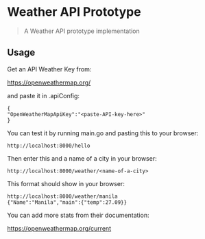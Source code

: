 # Weather API Prototype
> A Weather API prototype implementation

## Usage

Get an API Weather Key from:

https://openweathermap.org/

and paste it in .apiConfig:

    {
    "OpenWeatherMapApiKey":"<paste-API-key-here>"
    }

You can test it by running main.go and pasting this to your browser:

    http://localhost:8000/hello

Then enter this and a name of a city in your browser:

    http://localhost:8000/weather/<name-of-a-city>
    
This format should show in your browser:

    http://localhost:8000/weather/manila
    {"Name":"Manila","main":{"temp":27.09}}
    
You can add more stats from their documentation:

https://openweathermap.org/current
